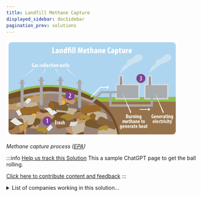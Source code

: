 ```yaml
---
title: Landfill Methane Capture
displayed_sidebar: docSidebar
pagination_prev: solutions
---
```


![Cover Image](/../static/img/landfill-methane-capture.gif)

_Methane capture process ([EPA](https://archive.epa.gov/climatechange/kids/solutions/technologies/methane.html))_

:::info [Help us track this Solution](contribute)
This a sample ChatGPT page to get the ball rolling.

[Click here to contribute content and feedback](contribute)
:::

<details>
        <summary>List of companies working in this solution...</summary>
        Experimental feature. Exciting Updates Underway!
        <div>
            <ul>
             
                <li><a href="https://helloinspire.com">Inspire</a></li>
            
                <li><a href="https://ranmarine.io">Ranmarine / Wasteshark</a></li>
            
                <li><a href="https://compology.com">Compology</a></li>
            
                <li><a href="https://www.world-energy.org/article/26764.html">Energy Storage Solutions Consortium</a></li>
            
                <li><a href="https://nan">Climate Town</a></li>
            
                <li><a href="https://tmrow.com">Tomorrow</a></li>
            
                <li><a href="https://www.climeworks.com/">Climeworks</a></li>
            
                <li><a href="https://nori.com/">Nori</a></li>
            
                <li><a href="https://seabenergy.com">Seab</a></li>
            
                <li><a href="https://projectwren.com">Wren</a></li>
            
                <li><a href="https://TheThingsCloud.com">Thingscloud</a></li>
            
                <li><a href="https://www.techstars.com/sustainability-program/">Techstars Sustainability Accelerator</a></li>
            
                <li><a href="https://otherlab.com">Otherlab</a></li>
            
                <li><a href="https://www.co2concrete.com/">Co2concrete</a></li>
            
                <li><a href="https://nan">Prometheus Fuel</a></li>
            
                <li><a href="https://nan">Solar Energy Industries Association</a></li>
            
                <li><a href="https://carbonengineering.com/">Carbon Engineering</a></li>
            
                <li><a href="https://nan">Carbon Codex</a></li>
            
                <li><a href="https://ambercycleinc.com">Ambercycle</a></li>
            
                <li><a href="https://lanzatech.com">Lanzatech</a></li>
            
                <li><a href="https://nan">Bloomberg Green</a></li>
            
                <li><a href="https://nan">World Economic Forum</a></li>
            
                <li><a href="https://circularcarbon.org">Circular Carbon Network</a></li>
            
                <li><a href="https://www.kiverdi.com/">Kiverdi</a></li>
            
            </ul>
        </div>
        </details>

:::company
  #### [Jobs listed in this solution at Climatebase](https://climatebase.org/jobs?l=&q=&drawdown_solutions=Landfill+Methane+Capture)
:::
## Overview

Landfill gas-to-energy (LFGE) facilities use landfill gas (LFG) – a mix of methane and carbon dioxide – to generate electricity or heat. This reduces greenhouse gas emissions by displacing fossil fuels and minimizing methane release. Recent advancements include more efficient destruction of methane and anaerobic digesters.

## Progress Made

Advancements in landfill methane capture:
- **Anaerobic Digestion**: Breaks down waste to produce methane for electricity.
- **Gas-to-Energy**: Converts methane to power homes and businesses.
- **Carbon Sequestration**: Captures methane for storage, preventing its release.

Organizations driving progress include the U.S. Environmental Protection Agency, the U.S. Department of Energy, and the Climate Change Mitigation Initiative.

## Lessons Learned

Key lessons in landfill methane capture:
1. **Effectiveness Depends on Factors**: Landfill size, waste type, and climate influence effectiveness.
2. **Varied Success**: Projects have both succeeded and fallen short in emissions reduction.
3. **Ongoing Development**: Various entities work on landfill methane capture, making progress.

## Challenges Ahead

Challenges in Landfill Methane Capture:
1. **Lack of Infrastructure**: Limited large-scale commercial facilities and early-stage technology.
2. **International Standards Missing**: No regulations for landfill gas capture.
3. **Investment Needed**: Funding required for research and implementation.

Entities leading the solution include the Environmental Protection Agency (EPA) and the Climate Change Mitigation and Adaptation Fund (CCMAF).

## Best Path Forward

To further Landfill Methane Capture:
- **Invest in R&D**: Improve technology and affordability through continued research.
- **Policy Changes**: Local, state, and federal policies to incentivize technology adoption.

Key organizations like the EPA in the United States and the CCEMC in Canada are driving research and development. Effective implementation is most feasible at new or expanding landfills.